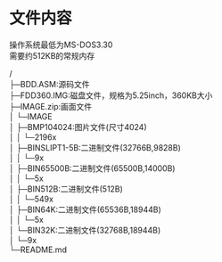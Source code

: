 # 文件内容
操作系统最低为MS-DOS3.30  
需要约512KB的常规内存  
  
/  
├─BDD.ASM:源码文件  
├─FDD360.IMG:磁盘文件，规格为5.25inch，360KB大小  
├─IMAGE.zip:画面文件  
│ └─IMAGE  
│   ├─BMP104024:图片文件(尺寸4024)  
│   │ └─2196x  
│   ├─BINSLIPT1-5B:二进制文件(32766B,9828B)  
│   │ └─9x  
│   ├─BIN65500B:二进制文件(65500B,14000B)  
│   │ └─5x  
│   ├─BIN512B:二进制文件(512B)  
│   │ └─549x  
│   ├─BIN64K:二进制文件(65536B,18944B)  
│   │ └─5x  
│   └─BIN32K:二进制文件(32768B,18944B)  
│     └─9x  
└─README.md  
